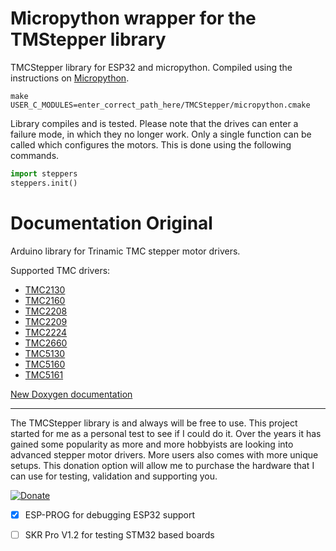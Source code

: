 # Micropython wrapper for the TMStepper library

TMCStepper library for ESP32 and micropython.
Compiled using the instructions on [Micropython](https://docs.micropython.org/en/latest/develop/extendingmicropython.html).
```
make USER_C_MODULES=enter_correct_path_here/TMCStepper/micropython.cmake
```
Library compiles and is tested. Please note that the drives can enter a failure mode, in which they no longer work.
Only a single function can be called which configures the motors.
This is done using the following commands.  
```python
import steppers
steppers.init()
```

# Documentation Original

Arduino library for Trinamic TMC stepper motor drivers.

Supported TMC drivers:
* [TMC2130][2130]
* [TMC2160][2160]
* [TMC2208][2208]
* [TMC2209][2209]
* [TMC2224][2224]
* [TMC2660][2660]
* [TMC5130][5130]
* [TMC5160][5160]
* [TMC5161][5161]

[2130]: https://teemuatlut.github.io/TMCStepper/class_t_m_c2130_stepper.html
[2160]: https://teemuatlut.github.io/TMCStepper/class_t_m_c2160_stepper.html
[2208]: https://teemuatlut.github.io/TMCStepper/class_t_m_c2208_stepper.html
[2209]: https://teemuatlut.github.io/TMCStepper/class_t_m_c2209_stepper.html
[2224]: https://teemuatlut.github.io/TMCStepper/class_t_m_c2224_stepper.html
[2660]: https://teemuatlut.github.io/TMCStepper/class_t_m_c2660_stepper.html
[5130]: https://teemuatlut.github.io/TMCStepper/class_t_m_c5130_stepper.html
[5160]: https://teemuatlut.github.io/TMCStepper/class_t_m_c5160_stepper.html
[5161]: https://teemuatlut.github.io/TMCStepper/class_t_m_c5161_stepper.html

[New Doxygen documentation](https://teemuatlut.github.io/TMCStepper/index.html)

---

The TMCStepper library is and always will be free to use.
This project started for me as a personal test to see if I could do it. Over the years it has gained some popularity as more and more hobbyists are looking into advanced stepper motor drivers. More users also comes with more unique setups.
This donation option will allow me to purchase the hardware that I can use for testing, validation and supporting you.

[![Donate](https://www.paypalobjects.com/en_US/i/btn/btn_donate_SM.gif)](https://www.paypal.com/cgi-bin/webscr?cmd=_donations&business=KFRSQ3KUUPKWS&currency_code=EUR&source=url)

- [x] ESP-PROG for debugging ESP32 support
- [ ] SKR Pro V1.2 for testing STM32 based boards

